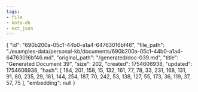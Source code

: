 ```yaml
---
tags:
- file
- kota-db
- ext_json
---
```

{
  "id": "690b200a-05c1-44b0-a1a4-64763016bf46",
  "file_path": "./examples-data/personal-kb/documents/690b200a-05c1-44b0-a1a4-64763016bf46.md",
  "original_path": "/generated/doc-039.md",
  "title": "Generated Document 39",
  "size": 202,
  "created": 1754606938,
  "updated": 1754606938,
  "hash": [
    184,
    201,
    158,
    15,
    132,
    161,
    77,
    78,
    33,
    231,
    168,
    131,
    91,
    80,
    235,
    29,
    161,
    144,
    254,
    187,
    70,
    242,
    53,
    138,
    127,
    55,
    173,
    36,
    119,
    37,
    57,
    75
  ],
  "embedding": null
}